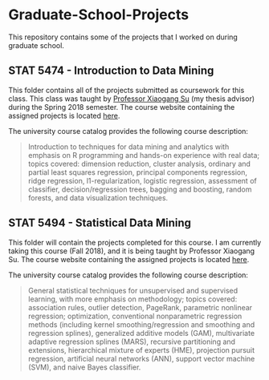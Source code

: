 # Graduate-School-Projects
This repository contains some of the projects that I worked on during graduate school.

## STAT 5474 - Introduction to Data Mining
This folder contains all of the projects submitted as coursework for this class. This class was taught by [Professor Xiaogang Su](http://www.math.utep.edu/people/dmprofile.php?username=xsu) (my thesis advisor) during the Spring 2018 semester. The course website containing the assigned projects is located [here](https://sites.google.com/site/xgsu00/home/stat5474). 

The university course catalog provides the following course description:

>Introduction to techniques for data mining and analytics with emphasis on R programming and hands-on experience with real data; topics covered: dimension reduction, cluster analysis, ordinary and partial least squares regression, principal components regression, ridge regression, l1-regularization, logistic regression, assessment of classifier, decision/regression trees, bagging and boosting, random forests, and data visualization techniques. 

## STAT 5494 - Statistical Data Mining
This folder will contain the projects completed for this course. I am currently taking this course (Fall 2018), and it is being taught by Professor Xiaogang Su. The course website containing the assigned projects is located [here](https://sites.google.com/site/utepstat5494).

The university course catalog provides the following course description:

>General statistical techniques for unsupervised and supervised learning, with more emphasis on methodology; topics covered: association rules, outlier detection, PageRank, parametric nonlinear regression; optimization, conventional nonparametric regression methods (including kernel smoothing/regression and smoothing and regression splines), generalized additive models (GAM), multivariate adaptive regression splines (MARS), recursive partitioning and extensions, hierarchical mixture of experts (HME), projection pursuit regression, artificial neural networks (ANN), support vector machine (SVM), and naive Bayes classifier. 
